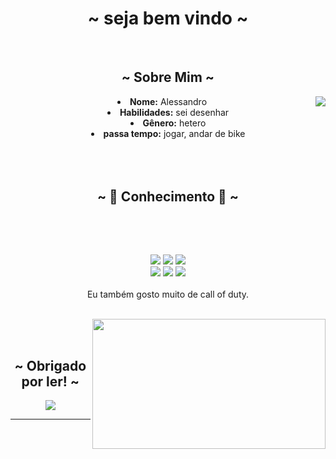 <body>
  <center>
<h1 align="center">~  seja bem vindo  ~</h1>
<br>
<div align="center">
<!-- <a href="" > -->
  <a href="Carrd.io/fxxe/" >
   <img src=""  />
  </a>
  
</div>
    <div align="center">
<!-- <img src="https://media2.giphy.com/media/v1.Y2lkPTc5MGI3NjExaXVoZXFwcXI5bjhzamc4NWNqamNra3JhcDNnaDgzYW90M3NnaWx0MiZlcD12MV9pbnRlcm5hbF9naWZfYnlfaWQmY3Q9Zw/kGWeaPn2riLXJV2475/giphy.gif"> -->
      </div>
<div>
<h2 align="center"> ~ Sobre Mim ~ </h2>
  <div align="center">
<img src="[https://media1.tenor.com/m/uzeKPffQKEkAAAAC/bom-dia-valtatui.gif](https://media.giphy.com/media/v1.Y2lkPTc5MGI3NjExbzF0YmI1OXYwb3hlMnZpd2ViM2kzNjZpcHo4YWszYWtpdmwwYWR3ZSZlcD12MV9naWZzX3NlYXJjaCZjdD1n/kGWeaPn2riLXJV2475/giphy.gif))" align="right">
  </div>
<li>
 <b>Nome:</b> Alessandro</li>
</li>
<li>
<b>Habilidades:</b> sei desenhar
</li>
<li>
<b>Gênero:</b> hetero
</li>
<li>
<b>passa tempo:</b> jogar, andar de bike
</li>
<br><br><br>
</div>
<div>
<h2 align="center">            ~ 📇 Conhecimento 📇 ~</h2>
 <br>
<p>
  <div align="center">
  </div>
</div>
<div>
  <br>
<p align="center"><img src="https://img.shields.io/badge/adobe%20photoshop%20-%2331A8FF.svg?&style=for-the-badge&logo=adobe%20photoshop&logoColor=white"/> <img src="https://img.shields.io/badge/html5%20-%23E34F26.svg?&style=for-the-badge&logo=html5&logoColor=white"/> <img src="https://img.shields.io/badge/css3%20-%231572B6.svg?&style=for-the-badge&logo=css3&logoColor=white"/><br>
 <img src="https://img.shields.io/badge/node.js%20-%2343853D.svg?&style=for-the-badge&logo=node.js&logoColor=white"/> <img src="https://img.shields.io/badge/javascript%20-%23323330.svg?&style=for-the-badge&logo=javascript&logoColor=%23F7DF1E"/> <img src="https://img.shields.io/badge/git%20-%23F05033.svg?&style=for-the-badge&logo=git&logoColor=white"/> <br><br>
Eu também gosto muito de call of duty.
</p>
<br>
  <div align="center">
<img src="[https://i.imgur.com/KXx0cCx.gif](https://media1.tenor.com/m/-WJZMWuiy38AAAAC/bom-dia-valtatu%C3%AD-bom-dia.gif)" align="right" width="373.5px" height="208.5px">
  </div>
<br>

</div>
<br>
<div>
<h2 align="center"> ~ Obrigado por ler! ~ </h2>
<div align="center">
<img src="https://media1.tenor.com/m/6-UGxh94QkQAAAAC/bom-dia-aquele-dia-lindo.gif">
</div>
<hr>
</div>
</div>
    </center>
</body>
